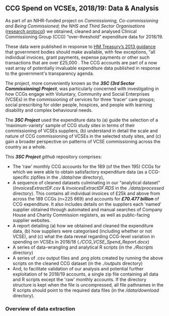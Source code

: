 <!--
This is used to add comments and it can span multiple lines.
Here I run the underlying R script as soon as possible to produce figures and tables
This is so I can include information from the R script in the header

-->
## CCG Spend on VCSEs, 2018/19:  Data & Analysis

As part of an NIHR-funded project on *Commissioning, Co-commissioning and Being Commissioned; the NHS and Third Sector Organisations* ([research protocol](https://tinyurl.com/tvpx3ty2)) we obtained, cleaned and analysed Clinical Commissioning Group (CCG) “over-threshold” expenditure data for 2018/19. 

These data were published in response to [HM Treasury’s 2013 guidance](https://tinyurl.com/4m9p23hp) that government bodies should make available, with few exceptions, “all individual invoices, grant payments, expense payments or other such transactions that are over £25,000 . The CCG accounts are part of a now vast array of potentially invaluable expenditure data published in response to the government's transparency agenda.

The project, more conveniently known as the ***3SC (3rd Sector Commissioning) Project***, was particularly concerned with investigating in how CCGs engage with Voluntary, Community and Social Enterprises (VCSEs) in the commissioning of services for three ‘tracer’ care groups; social prescribing for older people, hospices, and people with learning disability and complex behavioural needs.

The ***3SC Project*** used the expenditure data to (a) guide the selection of a ‘maximum-variety’ sample of CCG study sites in terms of their commissioning of VCSEs suppliers, (b) understand in detail the scale and nature of CCG commissioning of VCSEs in the selected study sites, and (c) gain a broader perspective on patterns of VCSE commissioning across the country as a whole.

This ***3SC Project*** *github* repository comprises:
- The ‘raw’ monthly CCG accounts for the 189 (of the then 195) CCGs for which we were able to obtain satisfactory expenditure data (as a CCG-specific zipfiles in the *./data/raw* directory),
- A sequence of cleaned datasets culminating in our “analytical dataset” (*InvoicesExtractDF.csv* & *InvoicesExtractDF.RDS* in the *./data/processed* directory). This contains all individual invoices of £25k and above from across the 189 CCGs (n=225 669) and accounts for ***£70.477 billion*** of CCG expenditure. It also includes details on the suppliers each 'named' supplier obtained through automated and manual searches of Company House and Charity Commission registers, as well as public-facing supplier websites.
- A report detailing (a) how we obtained and cleaned the expenditure data, (b) how suppliers were categorised (including whether or not VCSE), and (c) what the data reveal regarding CCG-level variation in spending on VCSEs in 2018/18 (*./CCG_VCSE_Spend_Report.docx*)
- A series of data-wrangling and analytical R scripts (in the *./Rscripts* directory)
- A series of .csv output files and .png plots created by running the above scripts on the cleaned CCG dataset (in the *./outputs* directory)
- And, to facilitate validation of our analysis and potential further exploitation of te 2018/19 accounts, a single zip file containing all data and R scripts except the 'raw' monthly accounts. If the directory structure is kept when the file is uncompressed, all file pathnames in the R scripts should point to the required data files (in the */data/download* directory).

### Overview of data extraction

